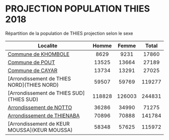# PROJECTION POPULATION THIES 2018
	
Répartition de la population de THIES projection selon le sexe
	
| Localite  | Homme | Femme | Total |
| --------- |:-----:|:-----:|:-----:|
| [Commune de KHOMBOLE](KHOMBOLE) | 8629 | 9231 | 17860 |
| [Commune de POUT](POUT) | 13525 | 13664 | 27189 |
| [Commune de CAYAR](CAYAR) | 13734 | 13291 | 27025 |
| [Arrondissement de THIES NORD](THIES NORD) | 59507 | 59769 | 119277 |
| [Arrondissement de THIES SUD](THIES SUD) | 118828 | 126003 | 244831 |
| [Arrondissement de NOTTO](NOTTO) | 36286 | 34990 | 71275 |
| [Arrondissement de THIENABA](THIENABA) | 70896 | 70888 | 141784 |
| [Arrondissement de KEUR MOUSSA](KEUR MOUSSA) | 58348 | 57625 | 115972 |
